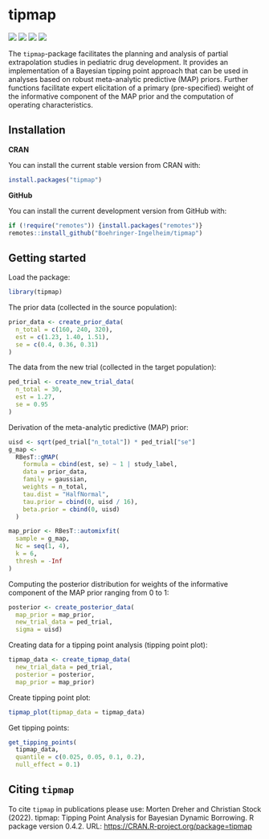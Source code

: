 
<!-- README.md is generated from README.Rmd. Please edit that file -->

# tipmap

<!-- badges: start -->

[![](https://img.shields.io/badge/lifecycle-stable-brightgreen.svg)](https://lifecycle.r-lib.org/articles/stages.html#stable)
[![](https://www.r-pkg.org/badges/version/tipmap)](https://cran.r-project.org/package=tipmap)
[![](http://cranlogs.r-pkg.org/badges/last-month/tipmap)](https://cran.r-project.org/package=tipmap)
[![](http://cranlogs.r-pkg.org/badges/grand-total/tipmap)](https://cran.r-project.org/package=tipmap)
<!-- badges: end -->

The `tipmap`-package facilitates the planning and analysis of partial
extrapolation studies in pediatric drug development. It provides an
implementation of a Bayesian tipping point approach that can be used in
analyses based on robust meta-analytic predictive (MAP) priors. Further
functions facilitate expert elicitation of a primary (pre-specified)
weight of the informative component of the MAP prior and the computation
of operating characteristics.

## Installation

**CRAN**

You can install the current stable version from CRAN with:

``` r
install.packages("tipmap")
```

**GitHub**

You can install the current development version from GitHub with:

``` r
if (!require("remotes")) {install.packages("remotes")}
remotes::install_github("Boehringer-Ingelheim/tipmap")
```

## Getting started

Load the package:

``` r
library(tipmap)
```

The prior data (collected in the source population):

``` r
prior_data <- create_prior_data(
  n_total = c(160, 240, 320),
  est = c(1.23, 1.40, 1.51),
  se = c(0.4, 0.36, 0.31)
)
```

The data from the new trial (collected in the target population):

``` r
ped_trial <- create_new_trial_data(
  n_total = 30, 
  est = 1.27, 
  se = 0.95
)
```

Derivation of the meta-analytic predictive (MAP) prior:

``` r
uisd <- sqrt(ped_trial["n_total"]) * ped_trial["se"]
g_map <-
  RBesT::gMAP(
    formula = cbind(est, se) ~ 1 | study_label,
    data = prior_data,
    family = gaussian,
    weights = n_total,
    tau.dist = "HalfNormal",
    tau.prior = cbind(0, uisd / 16),
    beta.prior = cbind(0, uisd)
  )
```

``` r
map_prior <- RBesT::automixfit(
  sample = g_map,
  Nc = seq(1, 4),
  k = 6,
  thresh = -Inf
)
```

Computing the posterior distribution for weights of the informative
component of the MAP prior ranging from 0 to 1:

``` r
posterior <- create_posterior_data(
  map_prior = map_prior,
  new_trial_data = ped_trial,
  sigma = uisd)
```

Creating data for a tipping point analysis (tipping point plot):

``` r
tipmap_data <- create_tipmap_data(
  new_trial_data = ped_trial,
  posterior = posterior,
  map_prior = map_prior)
```

Create tipping point plot:

``` r
tipmap_plot(tipmap_data = tipmap_data)
```

Get tipping points:

``` r
get_tipping_points(
  tipmap_data, 
  quantile = c(0.025, 0.05, 0.1, 0.2), 
  null_effect = 0.1)
```

## Citing `tipmap`

To cite `tipmap` in publications please use: Morten Dreher and Christian
Stock (2022). tipmap: Tipping Point Analysis for Bayesian Dynamic
Borrowing. R package version 0.4.2. URL:
<https://CRAN.R-project.org/package=tipmap>
